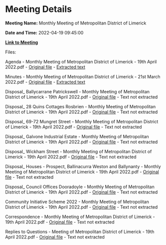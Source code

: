 # Meeting Details

**Meeting Name:** Monthly Meeting of Metropolitan District of Limerick

**Date and Time:** 2022-04-19 09:45:00

**[Link to Meeting](https://www.limerick.ie/council/whats-on/monthly-meeting-metropolitan-district-limerick-84)**

Files: 

Agenda - Monthly Meeting of Metropolitan District of Limerick - 19th April 2022.pdf - [Original file](https://www.limerick.ie/sites/default/files/media/documents/2022-04/00-agenda-meeting-of-metropolitan-district-of-limeick-19th-april-2022.pdf) - [Extracted text](./Agenda%20-%C2%A0Monthly%20Meeting%20of%20Metropolitan%20District%20of%20Limerick%20-%2019th%20April%202022.md)

Minutes - Monthly Meeting of Metropolitan District of Limerick - 21st March 2022.pdf - [Original file](https://www.limerick.ie/sites/default/files/media/documents/2022-04/01-draft-minutes-monthly-meeting-21st-march-2022.pdf) - [Extracted text](./Minutes%20-%C2%A0Monthly%20Meeting%20of%20Metropolitan%20District%20of%20Limerick%20-%2021st%20March%202022.md)

Disposal_ Ballycarrane Patrickswell - Monthly Meeting of Metropolitan District of Limerick - 19th April 2022.pdf - [Original file](https://www.limerick.ie/sites/default/files/media/documents/2022-04/02a-disposal-ballycarrane-patrickswell.pdf) - Text not extracted

Disposal_ 28 Quins Cottages Rosbrien - Monthly Meeting of Metropolitan District of Limerick - 19th April 2022.pdf - [Original file](https://www.limerick.ie/sites/default/files/media/documents/2022-04/02b-disposal-28-quins-cottages-rosbrien.pdf) - Text not extracted

Disposal_ 69-72 Mungret Street - Monthly Meeting of Metropolitan District of Limerick - 19th April 2022.pdf - [Original file](https://www.limerick.ie/sites/default/files/media/documents/2022-04/02c-disposal-69-72-mungret-street.pdf) - Text not extracted

Disposal_ Galvone Industrial Estate - Monthly Meeting of Metropolitan District of Limerick - 19th April 2022.pdf - [Original file](https://www.limerick.ie/sites/default/files/media/documents/2022-04/02d-disposal-galvone-industrial-estate.pdf) - Text not extracted

Disposal_ Wickham Street - Monthly Meeting of Metropolitan District of Limerick - 19th April 2022.pdf - [Original file](https://www.limerick.ie/sites/default/files/media/documents/2022-04/02e-disposal-wickham-street.pdf) - Text not extracted

Disposal_ Houses - Prospect, Ballinacurra Weston and Ballynanty - Monthly Meeting of Metropolitan District of Limerick - 19th April 2022.pdf - [Original file](https://www.limerick.ie/sites/default/files/media/documents/2022-04/02f-disposal-houses-prospect-ballinacurra-weston-and-ballynanty.pdf) - Text not extracted

Disposal_ Council Offices Dooradoyle - Monthly Meeting of Metropolitan District of Limerick - 19th April 2022.pdf - [Original file](https://www.limerick.ie/sites/default/files/media/documents/2022-04/02g-disposal-council-offices-dooradoyle.pdf) - Text not extracted

Community Initiative Scheme 2022 - Monthly Meeting of Metropolitan District of Limerick - 19th April 2022.pdf - [Original file](https://www.limerick.ie/sites/default/files/media/documents/2022-04/03-community-initiative-scheme-2022.pdf) - Text not extracted

Correspondence - Monthly Meeting of Metropolitan District of Limerick - 19th April 2022.pdf - [Original file](https://www.limerick.ie/sites/default/files/media/documents/2022-04/28-correspondence-metropolitan-district-of-limerick-14th-april-2022.pdf) - Text not extracted

Replies to Questions - Meeting of Metropolitan District of Limerick - 19th April 2022.pdf - [Original file](https://www.limerick.ie/sites/default/files/media/documents/2022-04/replies-to-questions-meeting-of-metropolitan-district-of-limerick-19th-april-2022.pdf) - Text not extracted

